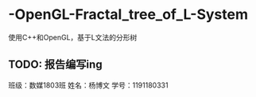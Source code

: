 # -OpenGL-Fractal_tree_of_L-System
使用C++和OpenGL，基于L文法的分形树

TODO:
  报告编写ing
---
班级：数媒1803班
姓名：杨博文
学号：1191180331
